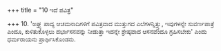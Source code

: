 +++
title = "10 ಇದೆ ಪವಿತ್ರ"

+++
10. 'ಅಘ್ರ್ಯ ಪಾದ್ಯ ಆಚಮನಾದಿಗಳಿಗೆ ಪವಿತ್ರವಾದ ಮುತ್ತುಗದ ಎಲೆಗಳನ್ನಿತ್ತ್ತು,  ಇವುಗಳನ್ನೇ ಸುವರ್ಣಪಾತ್ರೆ ಎಂದೂ, ಕುಳಿತುಕೊಳ್ಳಲು ದರ್ಭಾಸನವನ್ನು ನೀಡುತ್ತಾ ಇದನ್ನೇ  ಶ್ರೇಷ್ಠವಾದ ಆಸನವೆಂದೂ ಗ್ರಹಿಸಬೇಕು' ಎಂದು ಧರ್ಮರಾಯನು ಪ್ರಾರ್ಥಿಸಿಕೊಂಡನು.